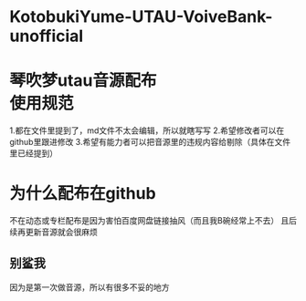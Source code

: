 # KotobukiYume-UTAU-VoiveBank-unofficial
琴吹梦utau音源配布  
使用规范
===
1.都在文件里提到了，md文件不太会编辑，所以就瞎写写
2.希望修改者可以在github里跟进修改
3.希望有能力者可以把音源里的违规内容给剔除（具体在文件里已经提到）

为什么配布在github
===
不在动态或专栏配布是因为害怕百度网盘链接抽风（而且我B碗经常上不去）
且后续再更新音源就会很麻烦

别鲨我
---
因为是第一次做音源，所以有很多不妥的地方
